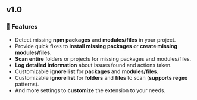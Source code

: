 ## v1.0
### 🚀 Features
- Detect missing **npm packages** and **modules/files** in your project.
- Provide quick fixes to **install missing packages** or **create missing modules/files**.
- **Scan entire** folders or projects for missing packages and modules/files.
- **Log detailed information** about issues found and actions taken.
- Customizable **ignore list** for **packages** and **modules/files**.
- Customizable **ignore list** for **folders** and **files** to scan (**supports regex** patterns).
- And more settings to **customize** the extension to your needs.